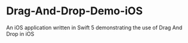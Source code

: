 # Drag-And-Drop-Demo-iOS
An iOS application written in Swift 5 demonstrating the use of Drag And Drop in iOS
